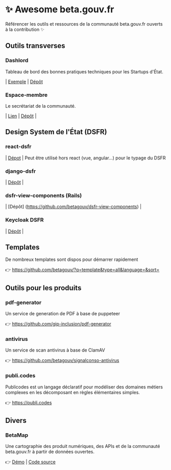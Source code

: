 # :sparkles: Awesome beta.gouv.fr
Référencer les outils et ressources de la communauté beta.gouv.fr ouverts à la contribution :sparkles:

## Outils transverses

### Dashlord
Tableau de bord des bonnes pratiques techniques pour les Startups d'État.

| [Exemple](https://dashlord.incubateur.net) | [Dépôt](https://github.com/socialgouv/dashlord)

### Espace-membre
Le secrétariat de la communauté.

| [Lien](https://secretariat.incubateur.net) | [Dépôt](https://github.com/betagouv/espace-membre-next) |

## Design System de l'État (DSFR)

### react-dsfr
| [Dépot](https://github.com/codegouvfr/react-dsfr) | Peut être utilisé hors react (vue, angular...) pour le typage du DSFR

### django-dsfr
| [Dépôt](https://github.com/entrepreneur-interet-general/django-dsfr) |

### dsfr-view-components (Rails)
| [Dépôt] (https://github.com/betagouv/dsfr-view-components) |

### Keycloak DSFR

| [Dépôt](https://github.com/codegouvfr/keycloak-theme-dsfr) |

## Templates

De nombreux templates sont dispos pour démarrer rapidement

👉 https://github.com/betagouv/?q=template&type=all&language=&sort=

## Outils pour les produits

### pdf-generator

Un service de generation de PDF à base de puppeteer

👉 https://github.com/gip-inclusion/pdf-generator

### antivirus

Un service de scan antivirus à base de ClamAV

👉 https://github.com/betagouv/signalconso-antivirus

### publi.codes

Publicodes est un langage déclaratif pour modéliser des domaines métiers complexes en les décomposant en règles élémentaires simples.

👉 https://publi.codes

## Divers

### BetaMap

Une cartographie des produit numériques, des APIs et de la communauté beta.gouv.fr à partir de données ouvertes.

👉 [Démo](https://betagouv.github.io/betamap) | [Code source](https://github.com/betagouv/betamap)

